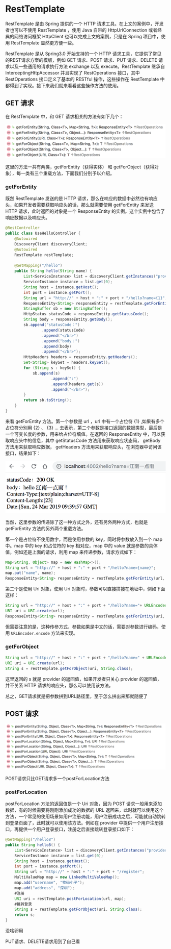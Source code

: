 # RestTemplate

RestTemplate 是由 Spring 提供的一个 HTTP 请求工具。在上文的案例中，开发者也可以不使用 RestTemplate ，使用 Java 自带的 HttpUrlConnection 或者经典的网络访问框架 HttpClient 也可以完成上文的案例，只是在 Spring 项目中，使用 RestTemplate 显然更方便一些。

RestTemplate 是从 Spring3.0 开始支持的一个 HTTP 请求工具，它提供了常见的REST请求方案的模版，例如 GET 请求、POST 请求、PUT 请求、DELETE 请求以及一些通用的请求执行方法 exchange 以及 execute。RestTemplate 继承自 InterceptingHttpAccessor 并且实现了 RestOperations 接口，其中 RestOperations 接口定义了基本的 RESTful 操作，这些操作在 RestTemplate 中都得到了实现。接下来我们就来看看这些操作方法的使用。

## GET 请求

在 RestTemplate 中，和 GET 请求相关的方法有如下几个：

![](./image/5d00dbf10001676611540246.jpg)

这里的方法一共有两类，getForEntity（获得实体） 和 getForObject（获得对象），每一类有三个重载方法，下面我们分别予以介绍。

### getForEntity

既然 RestTemplate 发送的是 HTTP 请求，那么在响应的数据中必然也有响应头，如果开发者需要获取响应头的话，那么就需要使用 getForEntity 来发送 HTTP 请求，此时返回的对象是一个 ResponseEntity 的实例。这个实例中包含了响应数据以及响应头。

```Java
@RestController
public class UseHelloController {
    @Autowired
    DiscoveryClient discoveryClient;
    @Autowired
    RestTemplate restTemplate;

    @GetMapping("/hello")
    public String hello(String name) {
        List<ServiceInstance> list = discoveryClient.getInstances("provider");
        ServiceInstance instance = list.get(0);
        String host = instance.getHost();
        int port = instance.getPort();
        String url = "http://" + host + ":" + port + "/hello?name={1}";
        ResponseEntity<String> responseEntity = restTemplate.getForEntity(url, String.class, name);
        StringBuffer sb = new StringBuffer();
        HttpStatus statusCode = responseEntity.getStatusCode();
        String body = responseEntity.getBody();
        sb.append("statusCode：")
                .append(statusCode)
                .append("</br>")
                .append("body：")
                .append(body)
                .append("</br>");
        HttpHeaders headers = responseEntity.getHeaders();
        Set<String> keySet = headers.keySet();
        for (String s : keySet) {
            sb.append(s)
                    .append(":")
                    .append(headers.get(s))
                    .append("</br>");
        }
        return sb.toString();
    }
}
```

来看 getForEntity 方法。第一个参数是 url ，url 中有一个占位符 {1} ,如果有多个占位符分别用 {2} 、 {3} … 去表示，第二个参数是接口返回的数据类型，最后是一个可变长度的参数，用来给占位符填值。在返回的 ResponseEntity 中，可以获取响应头中的信息，其中 getStatusCode 方法用来获取响应状态码， getBody 方法用来获取响应数据， getHeaders 方法用来获取响应头，在浏览器中访问该接口，结果如下：

![](./image/5d00dbfc000166bf09240302.jpg)

当然，这里参数的传递除了这一种方式之外，还有另外两种方式，也就是 getForEntity 方法的另外两个重载方法。

第一个是占位符不使用数字，而是使用参数的 key，同时将参数放入到一个 map 中。map 中的 key 和占位符的 key 相对应，map 中的 value 就是参数的具体值，例如还是上面的请求，利用 map 来传递参数，请求方式如下：

```Java
Map<String, Object> map = new HashMap<>();
String url = "http://" + host + ":" + port + "/hello?name={name}";
map.put("name", name);
ResponseEntity<String> responseEntity = restTemplate.getForEntity(url, String.class, map);
```

第二个是使用 Uri 对象，使用 Uri 对象时，参数可以直接拼接在地址中，例如下面这样：

```Java
String url = "http://" + host + ":" + port + "/hello?name="+ URLEncoder.encode(name,"UTF-8");
URI uri = URI.create(url);
ResponseEntity<String> responseEntity = restTemplate.getForEntity(uri, String.class);
```

但需要注意的是，这种传参方式，参数如果是中文的话，需要对参数进行编码，使用 `URLEncoder.encode` 方法来实现。

### getForObject

```Java
String url = "http://" + host + ":" + port + "/hello?name=" + URLEncoder.encode(name, "UTF-8");
URI uri = URI.create(url);
String s = restTemplate.getForObject(uri, String.class);
```

这里返回的 s 就是 provider 的返回值，如果开发者只关心 provider 的返回值，并不关系 HTTP 请求的响应头，那么可以使用该方法。

总之，GET请求就是把参数拼到URL路径里，至于怎么拼出来那就随便了

## POST 请求

![](./image/5d00dc050001e88012780366.jpg)

POST请求只比GET请求多一个postForLocation方法

### postForLocation

postForLocation 方法的返回值是一个 Uri 对象，因为 POST 请求一般用来添加数据，有的时候需要将刚刚添加成功的数据的 URL 返回来，此时就可以使用这个方法，一个常见的使用场景如用户注册功能，用户注册成功之后，可能就自动跳转到登录页面了，此时就可以使用该方法。例如在 provider 中提供一个用户注册接口，再提供一个用户登录接口，注册之后直接跳转登录接口如下：

```Java
@GetMapping("/hello8")
public String hello8() {
    List<ServiceInstance> list = discoveryClient.getInstances("provider");
    ServiceInstance instance = list.get(0);
    String host = instance.getHost();
    int port = instance.getPort();
    String url = "http://" + host + ":" + port + "/register";
    MultiValueMap map = new LinkedMultiValueMap();
    map.add("username", "牧码小子");
    map.add("address", "深圳");
    #注册
    URI uri = restTemplate.postForLocation(url, map);
    #跳转登录
    String s = restTemplate.getForObject(uri, String.class);
    return s;
}
```

没啥卵用

PUT请求、DELETE请求用到了自己看